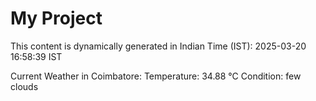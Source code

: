 # My Project

This content is dynamically generated in Indian Time (IST): 2025-03-20 16:58:39 IST


Current Weather in Coimbatore:
Temperature: 34.88 °C
Condition: few clouds
